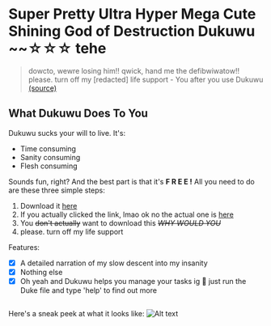 # Super Pretty Ultra Hyper Mega Cute Shining God of Destruction Dukuwu ~~☆☆☆ tehe
> dowcto, wewre losing him!!
> qwick, hand me the defibwiwatow!!
> please. turn off my [redacted] life support
>                              - You after you use Dukuwu [(source)](https://i.redd.it/qcsnneo5fyh01.jpg)

## What Dukuwu Does To You
Dukuwu sucks your will to live. It's:
* Time consuming
* Sanity consuming
* Flesh consuming

Sounds fun, right? And the best part is that it's **F R E E !**
All you need to do are these three simple steps:
1. Download it [here](https://www.youtube.com/watch?v=dQw4w9WgXcQ&ab_channel=RickAstley)
2. If you actually clicked the link, lmao ok no the actual one is [here](https://github.com/ruthpohrp/ip)
3. You ~~don't actually~~ want to download this ~~_WHY WOULD YOU_~~
4. please. turn off my life support

Features:
- [x] A detailed narration of my slow descent into my insanity
- [x] Nothing else
- [x] Oh yeah and Dukuwu helps you manage your tasks ig 🤔 just run the Duke file and type 'help' to find out more

## 
Here's a sneak peek at what it looks like:
![Alt text](https://media.discordapp.net/attachments/732543939260842045/887724097218433064/example.png?width=674&height=897)
